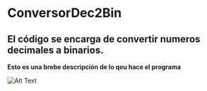 # ConversorDec2Bin

## El código se encarga de convertir numeros decimales a binarios.
**Esto es una brebe descripción de lo qeu hace el programa**

![Alt Text](https://cual-es-mi-ip.online/wp-content/uploads/conversor-numerico-decimal-a-binario-manual1-img.png)
